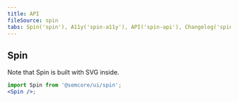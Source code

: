 ```yaml
---
title: API
fileSource: spin
tabs: Spin('spin'), A11y('spin-a11y'), API('spin-api'), Changelog('spin-changelog')
---
```


## Spin

Note that Spin is built with SVG inside.

```jsx
import Spin from '@semcore/ui/spin';
<Spin />;
```

<script setup>
  import { data as types } from '../../../builder/typings/types.data.ts'
</script>

<TypesView type="SpinProps" :types={...types} />
